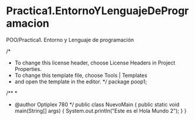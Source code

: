 # Practica1.EntornoYLenguajeDeProgramacion
POO/Practica1. Entorno y Lenguaje de programación 

/*
 * To change this license header, choose License Headers in Project Properties.
 * To change this template file, choose Tools | Templates
 * and open the template in the editor.
 */
package poop1;

/**
 *
 * @author Optiplex 780
 */
public class NuevoMain {
    public static void main(String[] args) {
        System.out.println("Este es el Hola Mundo 2");
    }
}
